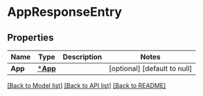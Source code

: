 # AppResponseEntry

## Properties

| Name    | Type               | Description | Notes                        |
| ------- | ------------------ | ----------- | ---------------------------- |
| **App** | [***App**](App.md) |             | [optional] [default to null] |

[[Back to Model list]](../README.md#documentation-for-models) [[Back to API list]](../README.md#documentation-for-api-endpoints) [[Back to README]](../README.md)
